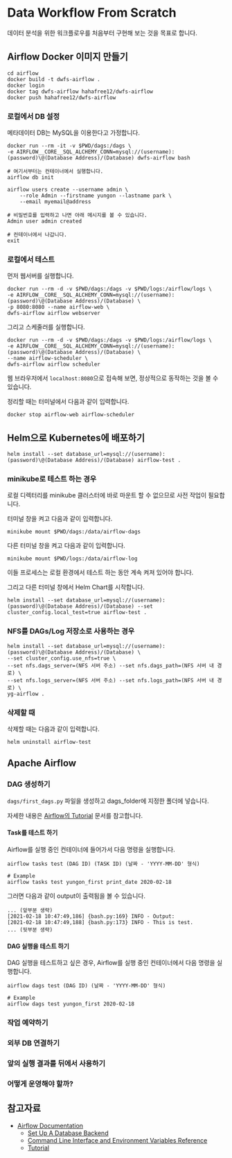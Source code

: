 # Data Workflow From Scratch

데이터 분석을 위한 워크플로우를 처음부터 구현해 보는 것을 목표로 합니다. 

## Airflow Docker 이미지 만들기

```shell
cd airflow
docker build -t dwfs-airflow .
docker login
docker tag dwfs-airflow hahafree12/dwfs-airflow
docker push hahafree12/dwfs-airflow
```

### 로컬에서 DB 설정

메타데이터 DB는 MySQL을 이용한다고 가정합니다.

```shell
docker run --rm -it -v $PWD/dags:/dags \ 
-e AIRFLOW__CORE__SQL_ALCHEMY_CONN=mysql://(username):(password)\@(Database Address)/(Database) dwfs-airflow bash

# 여기서부터는 컨테이너에서 실행합니다. 
airflow db init

airflow users create --username admin \
    --role Admin --firstname yungon --lastname park \
    --email myemail@address

# 비밀번호를 입력하고 나면 아래 메시지를 볼 수 있습니다. 
Admin user admin created

# 컨테이너에서 나갑니다. 
exit
```

### 로컬에서 테스트

먼저 웹서버를 실행합니다. 

```shell
docker run --rm -d -v $PWD/dags:/dags -v $PWD/logs:/airflow/logs \
-e AIRFLOW__CORE__SQL_ALCHEMY_CONN=mysql://(username):(password)\@(Database Address)/(Database) \
-p 8080:8080 --name airflow-web \
dwfs-airflow airflow webserver
```

그리고 스케줄러를 실행합니다. 

```shell
docker run --rm -d -v $PWD/dags:/dags -v $PWD/logs:/airflow/logs \
-e AIRFLOW__CORE__SQL_ALCHEMY_CONN=mysql://(username):(password)\@(Database Address)/(Database) \
--name airflow-scheduler \
dwfs-airflow airflow scheduler
```

웹 브라우저에서 `localhost:8080`으로 접속해 보면, 정상적으로 동작하는 것을 볼 수 있습니다.

정리할 때는 터미널에서 다음과 같이 입력합니다. 

```shell
docker stop airflow-web airflow-scheduler
```

## Helm으로 Kubernetes에 배포하기

```shell
helm install --set database_url=mysql://(username):(password)\@(Database Address)/(Database) airflow-test .
```

### minikube로 테스트 하는 경우

로컬 디렉터리를 minikube 클러스터에 바로 마운트 할 수 없으므로 사전 작업이 필요합니다. 

터미널 창을 켜고 다음과 같이 입력합니다.

```shell
minikube mount $PWD/dags:/data/airflow-dags
```

다른 터미널 창을 켜고 다음과 같이 입력합니다. 

```shell
minikube mount $PWD/logs:/data/airflow-log
```

이들 프로세스는 로컬 환경에서 테스트 하는 동안 계속 켜져 있어야 합니다. 

그리고 다른 터미널 창에서 Helm Chart를 시작합니다. 

```shell
helm install --set database_url=mysql://(username):(password)\@(Database Address)/(Database) --set cluster_config.local_test=true airflow-test .
```

### NFS를 DAGs/Log 저장소로 사용하는 경우

```shell
helm install --set database_url=mysql://(username):(password)\@(Database Address)/(Database) \
--set cluster_config.use_nfs=true \
--set nfs.dags_server=(NFS 서버 주소) --set nfs.dags_path=(NFS 서버 내 경로) \
--set nfs.logs_server=(NFS 서버 주소) --set nfs.logs_path=(NFS 서버 내 경로) \
yg-airflow .
```

### 삭제할 때

삭제할 때는 다음과 같이 입력합니다. 

```shell
helm uninstall airflow-test
```

## Apache Airflow



### DAG 생성하기

`dags/first_dags.py` 파일을 생성하고 dags_folder에 지정한 폴더에 넣습니다. 

자세한 내용은 [Airflow의 Tutorial](http://airflow.apache.org/docs/apache-airflow/stable/tutorial.html) 문서를 참고합니다.

#### Task를 테스트 하기

Airflow를 실행 중인 컨테이너에 들어가서 다음 명령을 실행합니다. 

```shell
airflow tasks test (DAG ID) (TASK ID) (날짜 - 'YYYY-MM-DD' 형식) 

# Example
airflow tasks test yungon_first print_date 2020-02-18
```

그러면 다음과 같이 output이 출력됨을 볼 수 있습니다.
```
... (앞부분 생략)
[2021-02-18 10:47:49,186] {bash.py:169} INFO - Output:
[2021-02-18 10:47:49,188] {bash.py:173} INFO - This is test.
... (뒷부분 생략)
```

#### DAG 실행을 테스트 하기

DAG 실행을 테스트하고 싶은 경우, Airflow를 실행 중인 컨테이너에서 다음 명령을 실행합니다. 

```shell
airflow dags test (DAG ID) (날짜 - 'YYYY-MM-DD' 형식)

# Example
airflow dags test yungon_first 2020-02-18
```

### 작업 예약하기



### 외부 DB 연결하기



### 앞의 실행 결과를 뒤에서 사용하기



### 어떻게 운영해야 할까?



## 참고자료

* [Airflow Documentation](http://airflow.apache.org/docs/apache-airflow/stable/index.html)
    * [Set Up A Database Backend](http://airflow.apache.org/docs/apache-airflow/stable/howto/set-up-database.html)
    * [Command Line Interface and Environment Variables Reference](http://airflow.apache.org/docs/apache-airflow/stable/cli-and-env-variables-ref.html)
    * [Tutorial](http://airflow.apache.org/docs/apache-airflow/stable/tutorial.html)